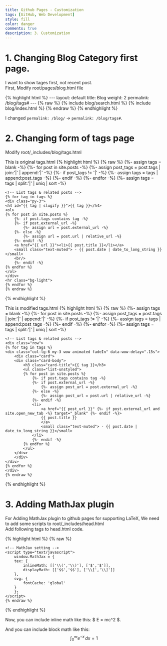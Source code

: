 ```yaml
---
title: Github Pages - Customization
tags: [GitHub, Web Development]
style: fill
color: danger
comments: true
description: 3. Customization
---
```


# 1. Changing Blog Category first page.

I want to show tages first, not recent post.<br>
First, Modify root/pages/blog.html file

{% highlight html %}
    ---
    layout: default
    title: Blog
    weight: 2
    permalink: /blog/tags#
    ---
    {% raw %}
    {% include blog/search.html %}
    {% include blog/index.html %}
    {% endraw %}
{% endhighlight %}

I changed `permalink: /blog/` -> `permalink: /blog/tags#`.

# 2. Changing form of tags page

Modify root/_includes/blog/tags.html<br>

This is original tags.html
{% highlight html %}
    {% raw %}
    <!-- Collect tags from all posts -->
    {%- assign tags = blank -%}
    {%- for post in site.posts -%}
    {%- assign post_tags = post.tags | join:'|' | append:'|' -%}
    {%- if post_tags != '|' -%}
        {%- assign tags = tags | append:post_tags -%}
    {%- endif -%}
    {%- endfor -%}
    {%- assign tags = tags | split:'|' | uniq | sort -%}

    <!-- List tags & related posts -->
    {% for tag in tags %}
    <div class="py-3">
    <h4 id="{{ tag | slugify }}">{{ tag }}</h4>
    <ol>
    {% for post in site.posts %}
        {%- if post.tags contains tag -%}
        {%- if post.external_url -%}
            {%- assign url = post.external_url -%}
        {%- else -%}
            {%- assign url = post.url | relative_url -%}
        {%- endif -%}
        <a href="{{ url }}"><li>{{ post.title }}</li></a>
        <small class="text-muted"> - {{ post.date | date_to_long_string }}</small>
        <br/>
        {%- endif -%}
    {% endfor %}
    </ol>
    </div>
    <hr class="bg-light">
    {% endfor %}
    {% endraw %}
{% endhighlight %}


This is modified tags.html
{% highlight html %}
    {% raw %}
    <!-- Collect tags from all posts -->
    {%- assign tags = blank -%}
    {%- for post in site.posts -%}
    {%- assign post_tags = post.tags | join:'|' | append:'|' -%}
    {%- if post_tags != '|' -%}
        {%- assign tags = tags | append:post_tags -%}
    {%- endif -%}
    {%- endfor -%}
    {%- assign tags = tags | split:'|' | uniq | sort -%}

    <!-- List tags & related posts -->
    <div class="row">
    {% for tag in tags %}
    <div class="col-lg-6 my-3 wow animated fadeIn" data-wow-delay=".15s">
        <div class="card">
        <div class="card-body">
            <h3 class="card-title">{{ tag }}</h3>
            <ul class="list-unstyled">
            {% for post in site.posts %}
                {%- if post.tags contains tag -%}
                {%- if post.external_url -%}
                    {%- assign post_url = post.external_url -%}
                {%- else -%}
                    {%- assign post_url = post.url | relative_url -%}
                {%- endif -%}
                <li>
                    <a href="{{ post_url }}" {%- if post.external_url and site.open_new_tab -%} target="_blank" {%- endif -%}>
                    {{ post.title }}
                    </a>
                    <small class="text-muted"> - {{ post.date | date_to_long_string }}</small>
                </li>
                {%- endif -%}
            {% endfor %}
            </ul>
        </div>
        </div>
    </div>
    {% endfor %}
    </div>
    {% endraw %}
{% endhighlight %}

# 3. Adding MathJax plugin

For Adding MathJax plugin to github pages for supporting LaTeX, We need to add some scripts to root/_includes/head.html<br>
Add following tags to head.html code.

{% highlight html %}
    {% raw %}
    <!-- MathJax -->
    <script type="text/javascript" async
        src="https://cdnjs.cloudflare.com/ajax/libs/mathjax/3.2.0/es5/tex-mml-chtml.js">
    </script>

    <!-- MathJax setting -->
    <script type="text/javascript">
        window.MathJax = {
        tex: {
            inlineMath: [['\\(','\\)'], ['$','$']],
            displayMath: [['$$','$$'], ['\\[','\\]']]
        },
        svg: {
            fontCache: 'global'
        }
        };
    </script>
    {% endraw %}
{% endhighlight %}

Now, you can include inline math like this: $ E = mc^2 $.

And you can include block math like this:<br>
$$
\displaystyle \int_0^\infty e^{-x} \, dx = 1
$$